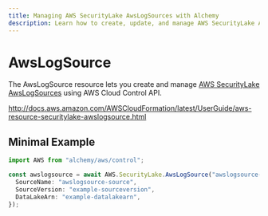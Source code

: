 ```yaml
---
title: Managing AWS SecurityLake AwsLogSources with Alchemy
description: Learn how to create, update, and manage AWS SecurityLake AwsLogSources using Alchemy Cloud Control.
---
```


# AwsLogSource

The AwsLogSource resource lets you create and manage [AWS SecurityLake AwsLogSources](https://docs.aws.amazon.com/securitylake/latest/userguide/) using AWS Cloud Control API.

http://docs.aws.amazon.com/AWSCloudFormation/latest/UserGuide/aws-resource-securitylake-awslogsource.html

## Minimal Example

```ts
import AWS from "alchemy/aws/control";

const awslogsource = await AWS.SecurityLake.AwsLogSource("awslogsource-example", {
  SourceName: "awslogsource-source",
  SourceVersion: "example-sourceversion",
  DataLakeArn: "example-datalakearn",
});
```


